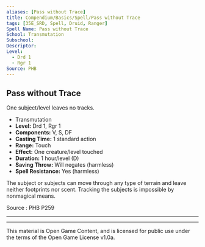```yaml
---
aliases: [Pass without Trace]
title: Compendium/Basics/Spell/Pass without Trace
tags: [35E_SRD, Spell, Druid, Ranger]
Spell Name: Pass without Trace
School: Transmutation
Subschool: 
Descriptor: 
Level:
  - Drd 1
  - Rgr 1
Source: PHB
---
```



## Pass without Trace

One subject/level leaves no tracks.

*   Transmutation
*   **Level:** Drd 1, Rgr 1
*   **Components:** V, S, DF
*   **Casting Time:** 1 standard action
*   **Range:** Touch
*   **Effect:** One creature/level touched
*   **Duration:** 1 hour/level (D)
*   **Saving Throw:** Will negates (harmless)
*   **Spell Resistance:** Yes (harmless)

<p>The subject or subjects can move through any type of terrain and leave neither footprints nor scent. Tracking the subjects is impossible by nonmagical means.</p>

Source : PHB P259

---

---

This material is Open Game Content, and is licensed for public use under
the terms of the Open Game License v1.0a.
